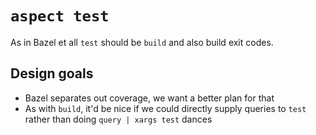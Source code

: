 # `aspect test`

As in Bazel et all `test` should be `build` and also build exit codes.

## Design goals
- Bazel separates out coverage, we want a better plan for that
- As with `build`, it'd be nice if we could directly supply queries to `test` rather than doing `query | xargs test` dances
